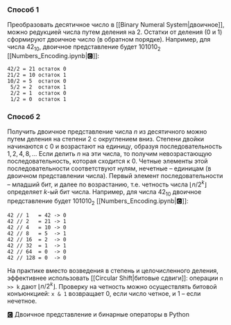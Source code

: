 ### Способ 1

Преобразовать десятичное число в [[Binary Numeral System|двоичное]], можно редукцией числа путем деления на $2$. Остатки от деления ($0$ и $1$) сформируют двоичное число (в обратном порядке). Например, для числа $42_{10}$, двоичное представление будет $101010_2$ [[Numbers_Encoding.ipynb|🅲]]: 

	42/2 = 21 остаток 0
	21/2 = 10 остаток 1
	10/2 = 5  остаток 0
	 5/2 = 2  остаток 1
	 2/2 = 1  остаток 0
	 1/2 = 0  остаток 1

### Способ 2

Получить двоичное представление числа $n$ из десятичного можно путем деления на степени $2$ с округлением вниз. Степени двойки начинаются с $0$ и возрастают на единицу, образуя последовательность $1, 2, 4, 8, \dots$ Если делить $n$ на эти числа, то получим невозрастающую последовательность, которая сходится к $0$. Четные элементы этой последовательности соответствуют нулям, нечетные – единицам (в двоичном представлении числа). Первый элемент последовательности – младший бит, и далее по возрастанию, т.е. четность числа $\left\lfloor {n}/{2^k} \right\rfloor$ определяет $k$-ый бит числа. Например, для числа $42_{10}$ двоичное представление будет $101010_2$ [[Numbers_Encoding.ipynb|🅲]]: 

	42 // 1   = 42 -> 0
	42 // 2   = 21 -> 1
	42 // 4   = 10 -> 0
	42 // 8   = 5  -> 1
	42 // 16  = 2  -> 0
	42 // 32  = 1  -> 1
	42 // 64  = 0  -> 0
	42 // 128 = 0  -> 0

На практике вместо возведения в степень и целочисленного деления, эффективнее использовать [[Circular Shift|битовые сдвиги]]: операции `n >> k` дают $\left\lfloor {n}/{2^k} \right\rfloor$. Проверку на четность можно осуществлять битовой конъюнкцией: `x & 1` возвращает $0$, если число четное, и $1$ – если нечетное. 

[🅲](https://github.com/ordevoir/Python/blob/main/20_%D0%94%D0%B2%D0%BE%D0%B8%D1%87%D0%BD%D0%BE%D0%B5_%D0%BF%D1%80%D0%B5%D0%B4%D1%81%D1%82%D0%B0%D0%B2%D0%BB%D0%B5%D0%BD%D0%B8%D0%B5_%D0%B8_%D0%91%D0%B8%D1%82%D0%BE%D0%B2%D1%8B%D0%B5_%D0%BE%D0%BF%D0%B5%D1%80%D0%B0%D1%82%D0%BE%D1%80%D1%8B.ipynb) Двоичное представление и бинарные операторы в Python 

